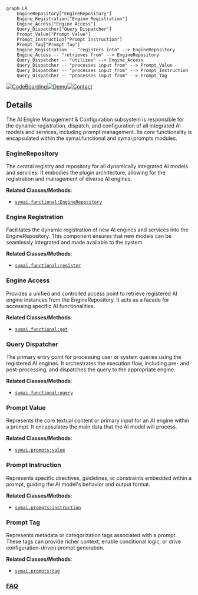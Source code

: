 ```mermaid
graph LR
    EngineRepository["EngineRepository"]
    Engine_Registration["Engine Registration"]
    Engine_Access["Engine Access"]
    Query_Dispatcher["Query Dispatcher"]
    Prompt_Value["Prompt Value"]
    Prompt_Instruction["Prompt Instruction"]
    Prompt_Tag["Prompt Tag"]
    Engine_Registration -- "registers into" --> EngineRepository
    Engine_Access -- "retrieves from" --> EngineRepository
    Query_Dispatcher -- "utilizes" --> Engine_Access
    Query_Dispatcher -- "processes input from" --> Prompt_Value
    Query_Dispatcher -- "processes input from" --> Prompt_Instruction
    Query_Dispatcher -- "processes input from" --> Prompt_Tag
```

[![CodeBoarding](https://img.shields.io/badge/Generated%20by-CodeBoarding-9cf?style=flat-square)](https://github.com/CodeBoarding/GeneratedOnBoardings)[![Demo](https://img.shields.io/badge/Try%20our-Demo-blue?style=flat-square)](https://www.codeboarding.org/demo)[![Contact](https://img.shields.io/badge/Contact%20us%20-%20contact@codeboarding.org-lightgrey?style=flat-square)](mailto:contact@codeboarding.org)

## Details

The AI Engine Management & Configuration subsystem is responsible for the dynamic registration, dispatch, and configuration of all integrated AI models and services, including prompt management. Its core functionality is encapsulated within the symai.functional and symai.prompts modules.

### EngineRepository
The central registry and repository for all dynamically integrated AI models and services. It embodies the plugin architecture, allowing for the registration and management of diverse AI engines.


**Related Classes/Methods**:

- <a href="https://github.com/ExtensityAI/symbolicai/blob/main/symai/functional.py" target="_blank" rel="noopener noreferrer">`symai.functional:EngineRepository`</a>


### Engine Registration
Facilitates the dynamic registration of new AI engines and services into the EngineRepository. This component ensures that new models can be seamlessly integrated and made available to the system.


**Related Classes/Methods**:

- <a href="https://github.com/ExtensityAI/symbolicai/blob/main/symai/functional.py" target="_blank" rel="noopener noreferrer">`symai.functional:register`</a>


### Engine Access
Provides a unified and controlled access point to retrieve registered AI engine instances from the EngineRepository. It acts as a facade for accessing specific AI functionalities.


**Related Classes/Methods**:

- <a href="https://github.com/ExtensityAI/symbolicai/blob/main/symai/functional.py" target="_blank" rel="noopener noreferrer">`symai.functional:get`</a>


### Query Dispatcher
The primary entry point for processing user or system queries using the registered AI engines. It orchestrates the execution flow, including pre- and post-processing, and dispatches the query to the appropriate engine.


**Related Classes/Methods**:

- <a href="https://github.com/ExtensityAI/symbolicai/blob/main/symai/functional.py" target="_blank" rel="noopener noreferrer">`symai.functional:query`</a>


### Prompt Value
Represents the core textual content or primary input for an AI engine within a prompt. It encapsulates the main data that the AI model will process.


**Related Classes/Methods**:

- <a href="https://github.com/ExtensityAI/symbolicai/blob/main/symai/prompts.py" target="_blank" rel="noopener noreferrer">`symai.prompts:value`</a>


### Prompt Instruction
Represents specific directives, guidelines, or constraints embedded within a prompt, guiding the AI model's behavior and output format.


**Related Classes/Methods**:

- <a href="https://github.com/ExtensityAI/symbolicai/blob/main/symai/prompts.py" target="_blank" rel="noopener noreferrer">`symai.prompts:instruction`</a>


### Prompt Tag
Represents metadata or categorization tags associated with a prompt. These tags can provide richer context, enable conditional logic, or drive configuration-driven prompt generation.


**Related Classes/Methods**:

- <a href="https://github.com/ExtensityAI/symbolicai/blob/main/symai/prompts.py" target="_blank" rel="noopener noreferrer">`symai.prompts:tag`</a>




### [FAQ](https://github.com/CodeBoarding/GeneratedOnBoardings/tree/main?tab=readme-ov-file#faq)